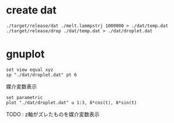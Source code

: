 # create dat
```
./target/release/dat ./melt.lammpstrj 1000000 > ./dat/temp.dat
./target/release/drop ./dat/temp.dat > ./dat/droplet.dat
```

# gnuplot
```
set view equal xyz
sp "./dat/droplet.dat" pt 6
```

媒介変数表示
```
set parametric
plot "./dat/droplet.dat" u 1:3, 8*cos(t), 8*sin(t)
```
TODO : z軸がズレたものを媒介変数表示
